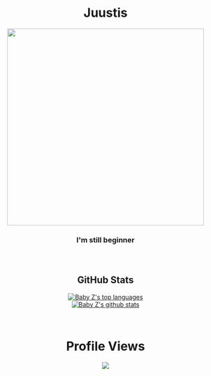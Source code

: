 <div align="center">
  <h1>Juustis</h1>
  <kbd>
  <img src="https://avatars.githubusercontent.com/u/76827725?v=4" width="450">
  </kbd>
  <h3 align="center">I'm still beginner<h3>
</div>

</BR>

</tr>

<h2 align="center">GitHub Stats</h2>
<div align="center">
  
[![Baby Z's top languages](https://github-readme-stats.vercel.app/api/top-langs/?username=Juustis&theme=blue-green)](https://github.com/Juustis)
  </BR>
[![Baby Z's github stats](https://github-readme-stats.vercel.app/api?username=Juustis&theme=bluee-green)](https://github.com/Juustis)

</div>
</BR>

<div align="center">
  <h1>Profile Views</h1>
  
  <img src="https://visitor-badge.glitch.me/badge?page_id=juustis.juustis&left_color=black&right_color=%2300cc00&left_text=Profile%20Views">
</div>

<!--
**Juustis/Juustis** is a ✨ _special_ ✨ repository because its `README.md` (this file) appears on your GitHub profile.

Here are some ideas to get you started:

- 🔭 I’m currently working on ...
- 🌱 I’m currently learning ...
- 👯 I’m looking to collaborate on ...
- 🤔 I’m looking for help with ...
- 💬 Ask me about ...
- 📫 How to reach me: ...
- 😄 Pronouns: ...
- ⚡ Fun fact: ...
-->

